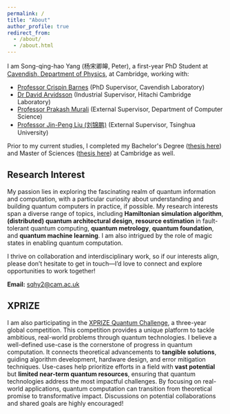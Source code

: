 ```yaml
---
permalink: /
title: "About"
author_profile: true
redirect_from: 
  - /about/
  - /about.html
---
```



I am Song-qing-hao Yang (杨宋卿皞, Peter), a first-year PhD Student at [Cavendish, Department of Physics](https://www.phy.cam.ac.uk/), at Cambridge, working with:

- [Professor Crispin Barnes](https://www.phy.cam.ac.uk/directory/barnesc) (PhD Supervisor, Cavendish Laboratory)
- [Dr David Arvidsson](https://scholar.google.com/citations?hl=en&user=s830IJIAAAAJ&view_op=list_works&sortby=pubdate) (Industrial Supervisor, Hitachi Cambridge Laboratory)
- [Professor Prakash Murali](https://prakashmurali.bitbucket.io/) (External Supervisor, Department of Computer Science)
- [Professor Jin-Peng Liu (刘锦鹏)](https://www.jin-peng-liu.me/) (External Supervisor, Tsinghua University)

Prior to my current studies, I completed my Bachelor's Degree ([thesis here](https://songqinghao-yang.github.io/portfolio/2023-05-01-quantum-dot)) and Master of Sciences ([thesis here](https://songqinghao-yang.github.io/portfolio/2024-07-01-Quantum-Superresolution)) at Cambridge as well.

## Research Interest

My passion lies in exploring the fascinating realm of quantum information and computation, with a particular curiosity about understanding and building quantum computers in practice, if possible. My research interests span a diverse range of topics, including **Hamiltonian simulation algorithm**, **(distributed) quantum architectural design**, **resource estimation** in fault-tolerant quantum computing, **quantum metrology**, **quantum foundation**, and **quantum machine learning**. I am also intrigued by the role of magic states in enabling quantum computation.  

I thrive on collaboration and interdisciplinary work, so if our interests align, please don’t hesitate to get in touch—I’d love to connect and explore opportunities to work together!

**Email:** [sqhy2@cam.ac.uk](mailto:sqhy2@cam.ac.uk)

## XPRIZE

I am also participating in the [XPRIZE Quantum Challenge](https://www.xprize.org/prizes/qc-apps), a three-year global competition. This competition provides a unique platform to tackle ambitious, real-world problems through quantum technologies. I believe a well-defined use-case is the cornerstone of progress in quantum computation. It connects theoretical advancements to **tangible solutions**, guiding algorithm development, hardware design, and error mitigation techniques. Use-cases help prioritize efforts in a field with **vast potential** but **limited near-term quantum resources**, ensuring that quantum technologies address the most impactful challenges. By focusing on real-world applications, quantum computation can transition from theoretical promise to transformative impact. Discussions on potential collaborations and shared goals are highly encouraged!

<div style="width:100%; text-align:center; margin-top:20px;">
  <script type="text/javascript" id="mapmyvisitors" 
          src="//mapmyvisitors.com/map.js?d=0qdFr3JnYfW5aDjM5IgyhfaOvvEo_1oFs4SWNyJMJrM&cl=ffffff&w=a">
  </script>
</div>
